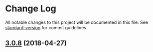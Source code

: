 # Change Log

All notable changes to this project will be documented in this file. See [standard-version](https://github.com/conventional-changelog/standard-version) for commit guidelines.

<a name="3.0.8"></a>
## [3.0.8](https://github.com/canjs/can-component/compare/v3.0.7...v3.0.8) (2018-04-27)
